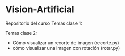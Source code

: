 # Vision-Artificial
Repositorio del curso
Temas clase 1: 

Temas clase 2: 
  * Cómo visualizar un recorte de imagen (recorte.py)
  * cómo visualizar una imagen con rotación (rotar.py) 
